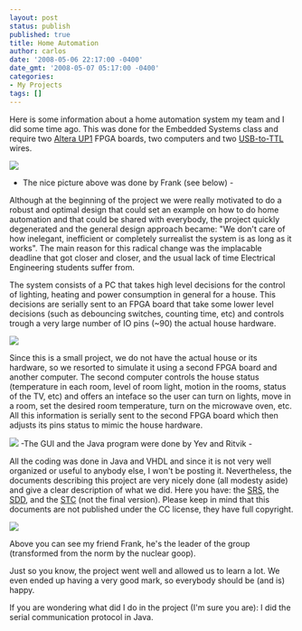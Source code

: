 ```yaml
---
layout: post
status: publish
published: true
title: Home Automation
author: carlos
date: '2008-05-06 22:17:00 -0400'
date_gmt: '2008-05-07 05:17:00 -0400'
categories:
- My Projects
tags: []
---
```

Here is some information about a home automation system my team and I did some time ago. This was done for the Embedded Systems class and require two [Altera UP1](http://www.altera.com/literature/univ/univ.pdf) FPGA boards, two computers and two [USB-to-TTL](http://www.ftdichip.com/Products/EvaluationKits/TTL-232R.htm) wires.

[![](http://1.bp.blogspot.com/_940DBYqYeYo/SCFr24JSHAI/AAAAAAAAArA/s_al6j1dMH0/s320/system+diagram.png)](http://1.bp.blogspot.com/_940DBYqYeYo/SCFr24JSHAI/AAAAAAAAArA/s_al6j1dMH0/s1600-h/system+diagram.png)
- The nice picture above was done by Frank (see below) -

Although at the beginning of the project we were really motivated to do a robust and optimal design that could set an example on how to do home automation and that could be shared with everybody, the project quickly degenerated and the general design approach became: "We don't care of how inelegant, inefficient or completely surrealist the system is as long as it works". The main reason for this radical change was the implacable deadline that got closer and closer, and the usual lack of time Electrical Engineering students suffer from.

The system consists of a PC that takes high level decisions for the control of lighting, heating and power consumption in general for a house. This decisions are serially sent to an FPGA board that take some lower level decisions (such as debouncing switches, counting time, etc) and controls trough a very large number of IO pins (~90) the actual house hardware.

[![](http://3.bp.blogspot.com/_940DBYqYeYo/SCFr3YJSHCI/AAAAAAAAArQ/YL2kiGDffrc/s320/system.png)](http://3.bp.blogspot.com/_940DBYqYeYo/SCFr3YJSHCI/AAAAAAAAArQ/YL2kiGDffrc/s1600-h/system.png)

Since this is a small project, we do not have the actual house or its hardware, so we resorted to simulate it using a second FPGA board and another computer. The second computer controls the house status (temperature in each room, level of room light, motion in the rooms, status of the TV, etc) and offers an inteface so the user can turn on lights, move in a room, set the desired room temperature, turn on the microwave oven, etc. All this information is serially sent to the second FPGA board which then adjusts its pins status to mimic the house hardware.

[![](http://2.bp.blogspot.com/_940DBYqYeYo/SCFr3IJSHBI/AAAAAAAAArI/MIF_vx2AeAY/s320/simulator.png)](http://2.bp.blogspot.com/_940DBYqYeYo/SCFr3IJSHBI/AAAAAAAAArI/MIF_vx2AeAY/s1600-h/simulator.png)
-The GUI and the Java program were done by Yev and Ritvik -

All the coding was done in Java and VHDL and since it is not very well organized or useful to anybody else, I won't be posting it. Nevertheless, the documents describing this project are very nicely done (all modesty aside) and give a clear description of what we did. Here you have: the [SRS](http://carlitoscontraptions.com/wp-content/uploads/2009/04/srs.pdf), the [SDD](http://carlitoscontraptions.com/wp-content/uploads/2009/04/sdd.pdf), and the [STC](http://carlitoscontraptions.com/wp-content/uploads/2009/04/stc.pdf) (not the final version). Please keep in mind that this documents are not published under the CC license, they have full copyright.

[![](http://1.bp.blogspot.com/_940DBYqYeYo/SCFsm4JSHFI/AAAAAAAAAro/etV81uE8WuE/s320/ss851269.jpg)](http://1.bp.blogspot.com/_940DBYqYeYo/SCFsm4JSHFI/AAAAAAAAAro/etV81uE8WuE/s1600-h/ss851269.jpg)

Above you can see my friend Frank, he's the leader of the group (transformed from the norm by the nuclear goop).

Just so you know, the project went well and allowed us to learn a lot. We even ended up having a very good mark, so everybody should be (and is) happy.

If you are wondering what did I do in the project (I'm sure you are): I did the serial communication protocol in Java.